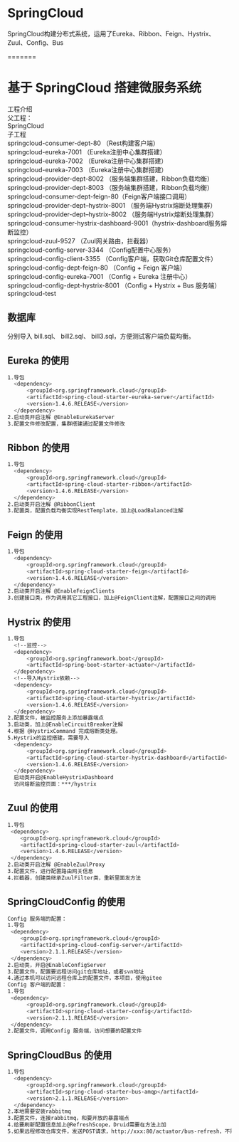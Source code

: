 # SpringCloud
SpringCloud构建分布式系统，运用了Eureka、Ribbon、Feign、Hystrix、Zuul、Config、Bus

=======
# 基于 SpringCloud 搭建微服务系统
工程介绍 <br>
父工程： <br>
  SpringCloud <br>
子工程  <br> 
  springcloud-consumer-dept-80      （Rest构建客户端） <br>
  springcloud-eureka-7001           （Eureka注册中心集群搭建） <br>
  springcloud-eureka-7002           （Eureka注册中心集群搭建） <br>
  springcloud-eureka-7003           （Eureka注册中心集群搭建） <br> 
  springcloud-provider-dept-8002    （服务端集群搭建，Ribbon负载均衡）<br>
  springcloud-provider-dept-8003    （服务端集群搭建，Ribbon负载均衡）<br>
  springcloud-consumer-dept-feign-80（Feign客户端接口调用）<br>
  springcloud-provider-dept–hystrix-8001     （服务端Hystrix熔断处理集群）<br>
  springcloud-provider-dept–hystrix-8002     （服务端Hystrix熔断处理集群）<br>
  springcloud-consumer-hystrix-dashboard-9001（hystrix-dashboard服务熔断监控）<br>
  springcloud-zuul-9527             （Zuul网关路由，拦截器）<br>
  springcloud-config-server-3344    （Config配置中心服务）  <br>
  springcloud-config-client-3355    （Config客户端，获取Git仓库配置文件）<br>
  springcloud-config-dept-feign-80  （Config + Feign 客户端） <br>
  springcloud-config-eureka-7001    （Config + Eureka 注册中心） <br>
  springcloud-config-dept-hystrix-8001 （Config + Hystrix + Bus 服务端）<br>
  springcloud-test                             <br>
  
 ## 数据库
 分别导入 bill.sql、 bill2.sql、 bill3.sql，方便测试客户端负载均衡。
 
 ## Eureka 的使用
``` bash
1.导包
  <dependency>
      <groupId>org.springframework.cloud</groupId>
      <artifactId>spring-cloud-starter-eureka-server</artifactId>
      <version>1.4.6.RELEASE</version>
  </dependency>
2.启动类开启注解 @EnableEurekaServer
3.配置文件修改配置，集群搭建通过配置文件修改
```

 ## Ribbon 的使用
``` bash
1.导包
  <dependency>
      <groupId>org.springframework.cloud</groupId>
      <artifactId>spring-cloud-starter-ribbon</artifactId>
      <version>1.4.6.RELEASE</version>
  </dependency>
2.启动类开启注解 @RibbonClient
3.配置类，配置负载均衡实现RestTemplate，加上@LoadBalanced注解
```

 ## Feign 的使用
``` bash
1.导包
  <dependency>
      <groupId>org.springframework.cloud</groupId>
      <artifactId>spring-cloud-starter-feign</artifactId>
      <version>1.4.6.RELEASE</version>
  </dependency>
2.启动类开启注解 @EnableFeignClients
3.创建接口类，作为调用其它工程接口，加上@FeignClient注解，配置接口之间的调用
```

 ## Hystrix 的使用
``` bash
1.导包
  <!--监控-->
  <dependency>
      <groupId>org.springframework.boot</groupId>
      <artifactId>spring-boot-starter-actuator</artifactId>
  </dependency>
  <!--导入Hystrix依赖-->
  <dependency>
      <groupId>org.springframework.cloud</groupId>
      <artifactId>spring-cloud-starter-hystrix</artifactId>
      <version>1.4.6.RELEASE</version>
  </dependency>
2.配置文件，被监控服务上添加暴露端点
3.启动类，加上@EnableCircuitBreaker注解
4.根据 @HystrixCommand 完成熔断类处理。
5.Hystrix的监控搭建，需要导入
  <dependency>
      <groupId>org.springframework.cloud</groupId>
      <artifactId>spring-cloud-starter-hystrix-dashboard</artifactId>
      <version>1.4.6.RELEASE</version>
  </dependency>
  启动类开启@EnableHystrixDashboard
  访问熔断监控页面：***/hystrix
```

 ## Zuul 的使用
``` bash
1.导包
 <dependency>
    <groupId>org.springframework.cloud</groupId>
    <artifactId>spring-cloud-starter-zuul</artifactId>
    <version>1.4.6.RELEASE</version>
 </dependency>
2.启动类开启注解 @EnableZuulProxy
3.配置文件，进行配置路由网关信息
4.拦截器，创建类继承ZuulFilter类，重新里面发方法
```

 ## SpringCloudConfig 的使用
``` bash
Config 服务端的配置：
1.导包
 <dependency>
    <groupId>org.springframework.cloud</groupId>
    <artifactId>spring-cloud-config-server</artifactId>
    <version>2.1.1.RELEASE</version>
 </dependency>
2.启动类，开启@EnableConfigServer
3.配置文件，配置要远程访问git仓库地址，或者svn地址
4.通过本机可以访问远程仓库上的配置文件，本项目，使用gitee
Config 客户端的配置：
1.导包
 <dependency>
      <groupId>org.springframework.cloud</groupId>
      <artifactId>spring-cloud-starter-config</artifactId>
      <version>2.1.1.RELEASE</version>
 </dependency>
2.配置文件，调用Config 服务端，访问想要的配置文件
```

 ## SpringCloudBus 的使用
``` bash
1.导包
  <dependency>
      <groupId>org.springframework.cloud</groupId>
      <artifactId>spring-cloud-starter-bus-amqp</artifactId>
      <version>2.1.1.RELEASE</version>
  </dependency>
2.本地需要安装rabbitmq
3.配置文件，连接rabbitmq，和要开放的暴露端点
4.给要刷新配置信息加上@RefreshScope，Druid需要在方法上加
5.如果远程修改仓库文件，发送POST请求，http://xxx:80/actuator/bus-refresh，不需要重启，更改配置文件信息
```


